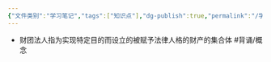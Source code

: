 ```yaml
---
{"文件类别":"学习笔记","tags":["知识点"],"dg-publish":true,"permalink":"/学习笔记/知识点cheese/财团法人/","dgPassFrontmatter":true}
---
```


- 财团法人指为实现特定目的而设立的被赋予法律人格的财产的集合体 #背诵/概念 